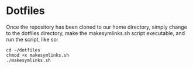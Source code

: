 Dotfiles
========

Once the repository has been cloned to our home directory, simply change to the dotfiles directory, make the makesymlinks.sh script executable, and run the script, like so:

	cd ~/dotfiles
	chmod +x makesymlinks.sh
	./makesymlinks.sh
